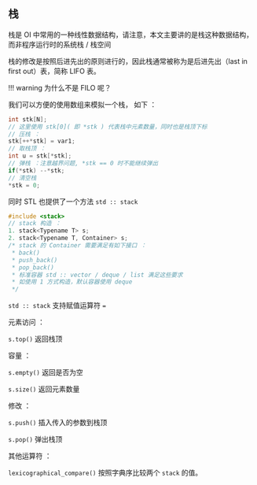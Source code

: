 ## 栈

栈是 OI 中常用的一种线性数据结构，请注意，本文主要讲的是栈这种数据结构， 而非程序运行时的系统栈 / 栈空间

栈的修改是按照后进先出的原则进行的，因此栈通常被称为是后进先出（last in first out）表，简称 LIFO 表。

!!! warning
    为什么不是 FILO 呢？

我们可以方便的使用数组来模拟一个栈， 如下 ：

```cpp
int stk[N];
// 这里使用 stk[0]( 即 *stk ) 代表栈中元素数量，同时也是栈顶下标
// 压栈 ：
stk[++*stk] = var1;
// 取栈顶 ：
int u = stk[*stk];
// 弹栈 ：注意越界问题, *stk == 0 时不能继续弹出
if(*stk) --*stk;
// 清空栈
*stk = 0;
```

同时 STL 也提供了一个方法 `std :: stack`

```cpp
#include <stack>
// stack 构造 ：
1. stack<Typename T> s;
2. stack<Typename T, Container> s;
/* stack 的 Container 需要满足有如下接口 ：
 * back()
 * push_back()
 * pop_back()
 * 标准容器 std :: vector / deque / list 满足这些要求
 * 如使用 1 方式构造，默认容器使用 deque
 */
```

`std :: stack` 支持赋值运算符 `=`

元素访问 ：

`s.top()` 返回栈顶

容量 ：

`s.empty()` 返回是否为空

`s.size()` 返回元素数量

修改 ：

`s.push()` 插入传入的参数到栈顶

`s.pop()` 弹出栈顶

其他运算符 ：

`lexicographical_compare()` 按照字典序比较两个 `stack` 的值。
